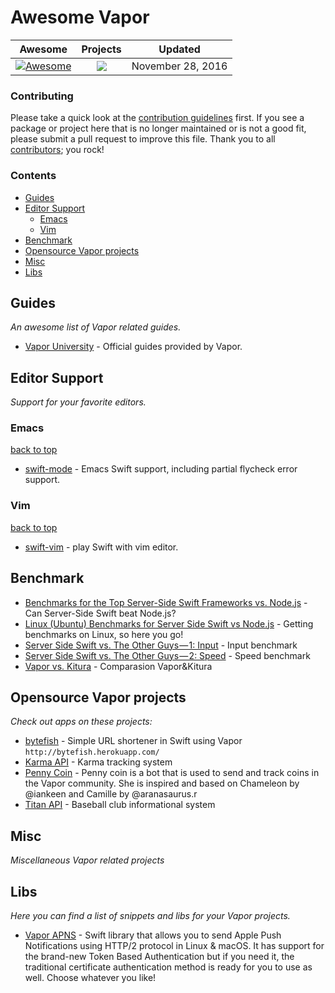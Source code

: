 # Awesome Vapor
 
<!-- 

PLEASE DO NOT UPDATE THIS FILE, UPDATE CONTENTS.JSON INSTEAD. THANK YOU :-)

 -->



| Awesome | Projects | Updated
| :-: | :-: | :-:
[![Awesome](https://cdn.rawgit.com/sindresorhus/awesome/d7305f38d29fed78fa85652e3a63e154dd8e8829/media/badge.svg)](https://github.com/sindresorhus/awesome) | ![](https://img.shields.io/badge/vapor%20projects-14-orange.svg) | November 28, 2016

### Contributing

Please take a quick look at the [contribution guidelines](.github/CONTRIBUTING.md) first. If you see a package or project here that is no longer maintained or is not a good fit, please submit a pull request to improve this file. Thank you to all [contributors](https://github.com/matteocrippa/awesome-swift/graphs/contributors); you rock!

### Contents

- [Guides](#guides)
- [Editor Support](#editor-support)
  - [Emacs](#emacs)
  - [Vim](#vim)
- [Benchmark](#benchmark)
- [Opensource Vapor projects](#vapor-projects)
- [Misc](#misc)
- [Libs](#libs)

## Guides
*An awesome list of Vapor related guides.* 
* [Vapor University](http://vapor.university/) - Official guides provided by Vapor.

## Editor Support
*Support for your favorite editors.* 

### Emacs
[back to top](#readme) 

* [swift-mode](https://github.com/swift-emacs/swift-mode) - Emacs Swift support, including partial flycheck error support.

### Vim
[back to top](#readme) 

* [swift-vim](https://github.com/keith/swift.vim) - play Swift with vim editor.

## Benchmark

* [Benchmarks for the Top Server-Side Swift Frameworks vs. Node.js](https://medium.com/@rymcol/benchmarks-for-the-top-server-side-swift-frameworks-vs-node-js-24460cfe0beb#.makgstrkk) - Can Server-Side Swift beat Node.js?
* [Linux (Ubuntu) Benchmarks for Server Side Swift vs Node.js](https://medium.com/@rymcol/linux-ubuntu-benchmarks-for-server-side-swift-vs-node-js-db52b9f8270b#.tqb1kresn) - Getting benchmarks on Linux, so here you go!
* [Server Side Swift vs. The Other Guys — 1: Input](https://medium.com/@qutheory/server-side-swift-vs-the-other-guys-1-input-ec48d7be37b7#.w932nf7xp) - Input benchmark
* [Server Side Swift vs. The Other Guys — 2: Speed](https://medium.com/@qutheory/server-side-swift-vs-the-other-guys-2-speed-ca65b2f79505#.uk5s8jbui) - Speed benchmark
* [Vapor vs. Kitura](https://medium.com/@qutheory/vapor-vs-kitura-benchmark-8253fe4a3881#.z27088ets) - Comparasion Vapor&Kitura

## Opensource Vapor projects
*Check out apps on these projects:* 
* [bytefish](https://github.com/rosslebeau/bytefish) - Simple URL shortener in Swift using Vapor `http://bytefish.herokuapp.com/`
* [Karma API](https://github.com/kdawgwilk/KarmaAPI) - Karma tracking system
* [Penny Coin](https://github.com/vapor/penny) - Penny coin is a bot that is used to send and track coins in the Vapor community. She is inspired and based on Chameleon by @iankeen and Camille by @aranasaurus.r
* [Titan API](https://github.com/Tempo-Titans/titan-api) - Baseball club informational system

## Misc
*Miscellaneous Vapor related projects* 

## Libs
*Here you can find a list of snippets and libs for your Vapor projects.* 
* [Vapor APNS](https://github.com/matthijs2704/vapor-apns) - Swift library that allows you to send Apple Push Notifications using HTTP/2 protocol in Linux & macOS. It has support for the brand-new Token Based Authentication but if you need it, the traditional certificate authentication method is ready for you to use as well. Choose whatever you like!
